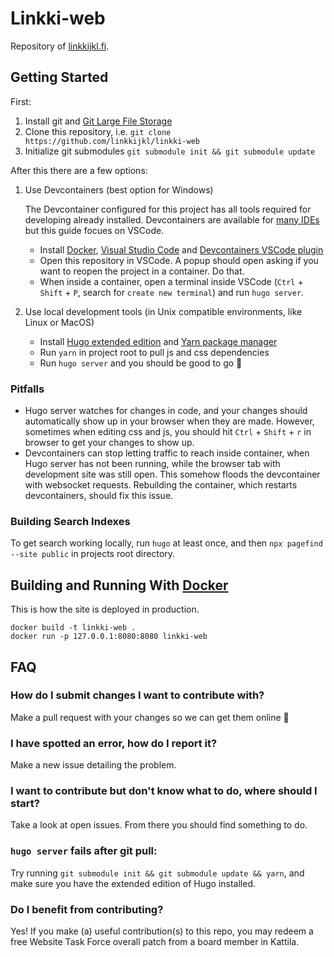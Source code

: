 # Linkki-web

Repository of [linkkijkl.fi](https://linkkijkl.fi).


## Getting Started

First:

1. Install git and [Git Large File Storage](https://git-lfs.com)
2. Clone this repository, i.e. `git clone https://github.com/linkkijkl/linkki-web`
3. Initialize git submodules `git submodule init && git submodule update`

After this there are a few options:

1. Use Devcontainers (best option for Windows)

    The Devcontainer configured for this project has all tools required for developing already installed.
    Devcontainers are available for [many IDEs](https://containers.dev/supporting) but this guide focues on VSCode.

    - Install [Docker](https://docs.docker.com/), [Visual Studio Code](https://code.visualstudio.com/)
    and [Devcontainers VSCode plugin](https://marketplace.visualstudio.com/items?itemName=ms-vscode-remote.remote-containers)
    - Open this repository in VSCode. A popup should open asking if you want to reopen the project in a container. Do that.
    - When inside a container, open a terminal inside VSCode (`Ctrl` + `Shift` + `P`, search for `create new terminal`) and run `hugo server`.

2. Use local development tools (in Unix compatible environments, like Linux or MacOS)
    - Install [Hugo extended edition](https://gohugo.io/) and [Yarn package manager](https://yarnpkg.com/)
    - Run `yarn` in project root to pull js and css dependencies
    - Run `hugo server` and you should be good to go 🎉


### Pitfalls

- Hugo server watches for changes in code, and your changes should automatically show up in your browser when they are made. However, sometimes when editing css and js, you should hit `Ctrl` + `Shift` + `r` in browser to get your changes to show up.
- Devcontainers can stop letting traffic to reach inside container, when Hugo server has not been running, while the browser tab with development site was still open. This somehow floods the devcontainer with websocket requests. Rebuilding the container, which restarts devcontainers, should fix this issue.


### Building Search Indexes

To get search working locally, run `hugo` at least once, and then `npx pagefind --site public` in projects root directory.


## Building and Running With [Docker](https://www.docker.com/)

This is how the site is deployed in production.

```shell
docker build -t linkki-web .
docker run -p 127.0.0.1:8080:8080 linkki-web
```


## FAQ

### How do I submit changes I want to contribute with?

Make a pull request with your changes so we can get them online 🙂

### I have spotted an error, how do I report it?

Make a new issue detailing the problem.

### I want to contribute but don't know what to do, where should I start?

Take a look at open issues. From there you should find something to do.

### `hugo server` fails after git pull:

Try running `git submodule init && git submodule update && yarn`, and make sure you have the extended edition of Hugo installed.

### Do I benefit from contributing?

Yes! If you make (a) useful contribution(s) to this repo, you may
redeem a free Website Task Force overall patch from a board member in
Kattila.
